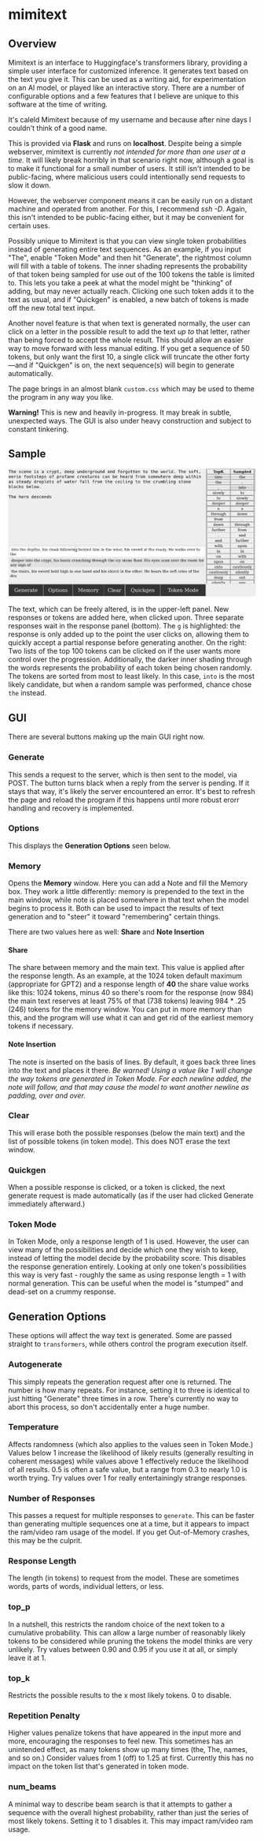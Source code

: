 # mimitext

## Overview

Mimitext is an interface to Huggingface's transformers library, providing a simple user interface for customized inference. It generates text based on the text you give it. This can be used as a writing aid, for experimentation on an AI model, or played like an interactive story. There are a number of configurable options and a few features that I believe are unique to this software at the time of writing.

It's caleld Mimitext because of my username and because after nine days I couldn't think of a good name.

This is provided via **Flask** and runs on **localhost**. Despite being a simple webserver, mimitext is currently *not intended for more than one user at a time.* It will likely break horribly in that scenario right now, although a goal is to make it functional for a small number of users. It still isn't intended to be public-facing, where malicious users could intentionally send requests to slow it down.

However, the webserver component means it can be easily run on a distant machine and operated from another. For this, I recommend *ssh -D*. Again, this isn't intended to be public-facing either, but it may be convenient for certain uses.

Possibly unique to Mimitext is that you can view single token probabilities instead of generating entire text sequences. As an example, if you input "The", enable "Token Mode" and then hit "Generate", the rightmost column will fill with a table of tokens. The inner shading represents the probability of that token being sampled for use out of the 100 tokens the table is limited to. This lets you take a peek at what the model might be "thinking" of adding, but may never actually reach. Clicking one such token adds it to the text as usual, and if "Quickgen" is enabled, a new batch of tokens is made off the new total text input.

Another novel feature is that when text is generated normally, the user can click on a letter in the possible result to add the text *up to* that letter, rather than being forced to accept the whole result. This should allow an easier way to move forward with less manual editing. If you get a sequence of 50 tokens, but only want the first 10, a single click will truncate the other forty—and if "Quickgen" is on, the next sequence(s) will begin to generate automatically.

The page brings in an almost blank `custom.css` which may be used to theme the program in any way you like.

**Warning!** This is new and heavily in-progress. It may break in subtle, unexpected ways. The GUI is also under heavy construction and subject to constant tinkering.

## Sample
![Example](demo/demo_01.png)

The text, which can be freely altered, is in the upper-left panel. New responses or tokens are added here, when clicked upon.
Three separate responses wait in the response panel (bottom). The `g` is highlighted: the response is only added up to the point the user clicks on, allowing them to quickly accept a partial response before generating another.
On the right: Two lists of the top 100 tokens can be clicked on if the user wants more control over the progression. Additionally, the darker inner shading through the words represents the probability of each token being chosen randomly. The tokens are sorted from most to least likely. In this case, `into` is the most likely candidate, but when a random sample was performed, chance chose `the` instead.

## GUI
There are several buttons making up the main GUI right now.

### Generate
This sends a request to the server, which is then sent to the model, via POST. The button turns black when a reply from the server is pending. If it stays that way, it's likely the server encountered an error. It's best to refresh the page and reload the program if this happens until more robust erorr handling and recovery is implemented.

### Options
This displays the **Generation Options** seen below.

### Memory
Opens the **Memory** window. Here you can add a Note and fill the Memory box. They work a little differently: memory is prepended to the text in the main window, while note is placed somewhere in that text when the model begins to process it. Both can be used to impact the results of text generation and to "steer" it toward "remembering" certain things.

There are two values here as well: **Share** and **Note Insertion**

#### Share
The share between memory and the main text. This value is applied after the response length. As an example, at the 1024 token default maximum (appropriate for GPT2) and a response length of **40** the share value works like this: 1024 tokens, minus 40 so there's room for the response (now 984) the main text reserves at least 75% of that (738 tokens) leaving 984 * .25 (246) tokens for the memory window. You can put in more memory than this, and the program will use what it can and get rid of the earliest memory tokens if necessary.

#### Note Insertion
The note is inserted on the basis of lines. By default, it goes back three lines into the text and places it there. *Be warned! Using a value like 1 will change the way tokens are generated in Token Mode. For each newline added, the note will follow, and that may cause the model to want another newline as padding, over and over.*

### Clear
This will erase both the possible responses (below the main text) and the list of possible tokens (in token mode). This does NOT erase the text window.

### Quickgen
When a possible response is clicked, or a token is clicked, the next generate request is made automatically (as if the user had clicked Generate immediately afterward.)

### Token Mode
In Token Mode, only a response length of 1 is used. However, the user can view many of the possibilities and decide which one they wish to keep, instead of letting the model decide by the probability score. This disables the response generation entirely. Looking at only one token's possibilities this way is very fast - roughly the same as using response length = 1 with normal generation. This can be useful when the model is "stumped" and dead-set on a crummy response.

## Generation Options
These options will affect the way text is generated. Some are passed straight to `transformers`, while others control the program execution itself.

### Autogenerate
This simply repeats the generation request after one is returned. The number is how many repeats. For instance, setting it to three is identical to just hitting "Generate" three times in a row. There's currently no way to abort this process, so don't accidentally enter a huge number.

### Temperature
Affects randomness (which also applies to the values seen in Token Mode.)
Values below 1 increase the likelihood of likely results (generally resulting in coherent messages) while values above 1 effectively reduce the likelihood of all results.
0.5 is often a safe value, but a range from 0.3 to nearly 1.0 is worth trying. Try values over 1 for really entertainingly strange responses.

### Number of Responses
This passes a request for multiple responses to `generate`. This can be faster than generating multiple sequences one at a time, but it appears to impact the ram/video ram usage of the model. If you get Out-of-Memory crashes, this may be the culprit.

### Response Length
The length (in tokens) to request from the model. These are sometimes words, parts of words, individual letters, or less.

### top_p
In a nutshell, this restricts the random choice of the next token to a cumulative probability. This can allow a large number of reasonably likely tokens to be considered while pruning the tokens the model thinks are very unlikely. Try values between 0.90 and 0.95 if you use it at all, or simply leave it at 1.

### top_k
Restricts the possible results to the x most likely tokens. 0 to disable.

### Repetition Penalty
Higher values penalize tokens that have appeared in the input more and more, encouraging the responses to feel new. This sometimes has an unintended effect, as many tokens show up many times (the, The, names, and so on.) Consider values from 1 (off) to 1.25 at first.
Currently this has no impact on the token list that's generated in token mode.

### num_beams
A minimal way to describe beam search is that it attempts to gather a sequence with the overall highest probability, rather than just the series of most likely tokens. Setting it to 1 disables it. This may impact ram/video ram usage.
